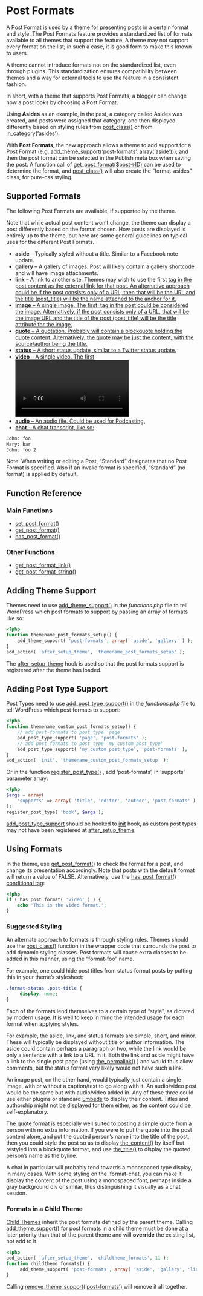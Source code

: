 # Post Formats

A Post Format is used by a theme for presenting posts in a certain format and style. The Post Formats feature provides a standardized list of formats available to all themes that support the feature. A theme may not support every format on the list; in such a case, it is good form to make this known to users.

A theme cannot introduce formats not on the standardized list, even through plugins. This standardization ensures compatibility between themes and a way for external tools to use the feature in a consistent fashion.

In short, with a theme that supports Post Formats, a blogger can change how a post looks by choosing a Post Format.

Using **Asides** as an example, in the past, a category called Asides was created, and posts were assigned that category, and then displayed differently based on styling rules from [](https://developer.wordpress.org/reference/functions/post_class/)[post\_class()](https://developer.wordpress.org/reference/functions/post_class/) or from [in\_category(‘asides’)](https://developer.wordpress.org/reference/functions/in_category/).

With **Post Formats**, the new approach allows a theme to add support for a Post Format (e.g. [add\_theme\_support(‘post-formats’, array(‘aside’))](https://developer.wordpress.org/reference/functions/add_theme_support/)), and then the post format can be selected in the Publish meta box when saving the post. A function call of [get\_post\_format($post->ID)](https://developer.wordpress.org/reference/functions/get_post_format/) can be used to determine the format, and [](https://developer.wordpress.org/reference/functions/post_class/)[post\_class()](https://developer.wordpress.org/reference/functions/post_class/) will also create the “format-asides” class, for pure-css styling.

## Supported Formats

The following Post Formats are available, if supported by the theme.

Note that while actual post content won’t change, the theme can display a post differently based on the format chosen. How posts are displayed is entirely up to the theme, but here are some general guidelines on typical uses for the different Post Formats.

*   **aside** – Typically styled without a title. Similar to a Facebook note update.
*   **gallery** – A gallery of images. Post will likely contain a gallery shortcode and will have image attachments.
*   **link** – A link to another site. Themes may wish to use the first <a href=””> tag in the post content as the external link for that post. An alternative approach could be if the post consists only of a URL, then that will be the URL and the title (post\_title) will be the name attached to the anchor for it.
*   **image** – A single image. The first <img /> tag in the post could be considered the image. Alternatively, if the post consists only of a URL, that will be the image URL and the title of the post (post\_title) will be the title attribute for the image.
*   **quote** – A quotation. Probably will contain a blockquote holding the quote content. Alternatively, the quote may be just the content, with the source/author being the title.
*   **status** – A short status update, similar to a Twitter status update.
*   **video** – A single video. The first <video /> tag or object/embed in the post content could be considered the video. Alternatively, if the post consists only of a URL, that will be the video URL. May also contain the video as an attachment to the post, if video support is enabled on the blog (like via a plugin).
*   **audio** – An audio file. Could be used for Podcasting.
*   **chat** – A chat transcript, like so:

```bash
John: foo
Mary: bar
John: foo 2
```

Note: When writing or editing a Post, “Standard” designates that no Post Format is specified. Also if an invalid format is specified, “Standard” (no format) is applied by default.

## Function Reference

### Main Functions

*   [](https://developer.wordpress.org/reference/functions/set_post_format/)[set\_post\_format()](https://developer.wordpress.org/reference/functions/set_post_format/)
*   [](https://developer.wordpress.org/reference/functions/get_post_format/)[get\_post\_format()](https://developer.wordpress.org/reference/functions/get_post_format/)
*   [](https://developer.wordpress.org/reference/functions/has_post_format/)[has\_post\_format()](https://developer.wordpress.org/reference/functions/has_post_format/)

### Other Functions

*   [](https://developer.wordpress.org/reference/functions/get_post_format_link/)[get\_post\_format\_link()](https://developer.wordpress.org/reference/functions/get_post_format_link/)
*   [](https://developer.wordpress.org/reference/functions/get_post_format_string/)[get\_post\_format\_string()](https://developer.wordpress.org/reference/functions/get_post_format_string/)

## Adding Theme Support

Themes need to use [](https://developer.wordpress.org/reference/functions/add_theme_support/)[add\_theme\_support()](https://developer.wordpress.org/reference/functions/add_theme_support/) in the *functions.php* file to tell WordPress which post formats to support by passing an array of formats like so:

```php
<?php
function themename_post_formats_setup() {
	add_theme_support( 'post-formats', array( 'aside', 'gallery' ) );
}
add_action( 'after_setup_theme', 'themename_post_formats_setup' );
```

The [after\_setup\_theme](https://developer.wordpress.org/reference/hooks/after_setup_theme/) hook is used so that the post formats support is registered after the theme has loaded.

## Adding Post Type Support

Post Types need to use [](https://developer.wordpress.org/reference/functions/add_post_type_support/)[add\_post\_type\_support()](https://developer.wordpress.org/reference/functions/add_post_type_support/) in the *functions.php* file to tell WordPress which post formats to support:

```php
<?php
function themename_custom_post_formats_setup() {
	// add post-formats to post_type 'page'
	add_post_type_support( 'page', 'post-formats' );
	// add post-formats to post_type 'my_custom_post_type'
	add_post_type_support( 'my_custom_post_type', 'post-formats' );
}
add_action( 'init', 'themename_custom_post_formats_setup' );
```

Or in the function [](https://developer.wordpress.org/reference/functions/register_post_type/)[register\_post\_type()](https://developer.wordpress.org/reference/functions/register_post_type/) , add ‘post-formats’, in ‘supports’ parameter array:

```php
<?php
$args = array(
	'supports' => array( 'title', 'editor', 'author', 'post-formats' ),
);
register_post_type( 'book', $args );
```

[add\_post\_type\_support](https://developer.wordpress.org/reference/functions/add_post_type_support/) should be hooked to [init](https://developer.wordpress.org/reference/hooks/init/) hook, as custom post types may not have been registered at [after\_setup\_theme](https://developer.wordpress.org/reference/hooks/after_setup_theme/).

## Using Formats

In the theme, use [](https://developer.wordpress.org/reference/functions/get_post_format/)[get\_post\_format()](https://developer.wordpress.org/reference/functions/get_post_format/) to check the format for a post, and change its presentation accordingly. Note that posts with the default format will return a value of FALSE. Alternatively, use the [](https://developer.wordpress.org/reference/functions/has_post_format/)[has\_post\_format()](https://developer.wordpress.org/reference/functions/has_post_format/) [conditional tag](https://developer.wordpress.org/themes/basics/conditional-tags/):

```php
<?php
if ( has_post_format( 'video' ) ) {
	echo 'This is the video format.';
}
```

### Suggested Styling

An alternate approach to formats is through styling rules. Themes should use the [](https://developer.wordpress.org/reference/functions/post_class/)[post\_class()](https://developer.wordpress.org/reference/functions/post_class/) function in the wrapper code that surrounds the post to add dynamic styling classes. Post formats will cause extra classes to be added in this manner, using the “format-foo” name.

For example, one could hide post titles from status format posts by putting this in your theme’s stylesheet:

```css
.format-status .post-title {
     display: none;
}
```

Each of the formats lend themselves to a certain type of “style”, as dictated by modern usage. It is well to keep in mind the intended usage for each format when applying styles.

For example, the aside, link, and status formats are simple, short, and minor. These will typically be displayed without title or author information. The aside could contain perhaps a paragraph or two, while the link would be only a sentence with a link to a URL in it. Both the link and aside might have a link to the single post page (using [](https://developer.wordpress.org/reference/functions/the_permalink/)[the\_permalink()](https://developer.wordpress.org/reference/functions/the_permalink/) ) and would thus allow comments, but the status format very likely would not have such a link.

An image post, on the other hand, would typically just contain a single image, with or without a caption/text to go along with it. An audio/video post would be the same but with audio/video added in. Any of these three could use either plugins or standard [Embeds](https://codex.wordpress.org/Embeds) to display their content. Titles and authorship might not be displayed for them either, as the content could be self-explanatory.

The quote format is especially well suited to posting a simple quote from a person with no extra information. If you were to put the quote into the post content alone, and put the quoted person’s name into the title of the post, then you could style the post so as to display [](https://developer.wordpress.org/reference/functions/the_content/)[the\_content()](https://developer.wordpress.org/reference/functions/the_content/) by itself but restyled into a blockquote format, and use [](https://developer.wordpress.org/reference/functions/the_title/)[the\_title()](https://developer.wordpress.org/reference/functions/the_title/) to display the quoted person’s name as the byline.

A chat in particular will probably tend towards a monospaced type display, in many cases. With some styling on the .format-chat, you can make it display the content of the post using a monospaced font, perhaps inside a gray background div or similar, thus distinguishing it visually as a chat session.

### Formats in a Child Theme

[Child Themes](https://developer.wordpress.org/themes/advanced-topics/child-themes/) inherit the post formats defined by the parent theme. Calling [](https://developer.wordpress.org/reference/functions/add_theme_support/)[add\_theme\_support()](https://developer.wordpress.org/reference/functions/add_theme_support/) for post formats in a child theme must be done at a later priority than that of the parent theme and will **override** the existing list, not add to it.

```php
<?php
add_action( 'after_setup_theme', 'childtheme_formats', 11 );
function childtheme_formats() {
	 add_theme_support( 'post-formats', array( 'aside', 'gallery', 'link' ) );
}
```

Calling [remove\_theme\_support(‘post-formats’)](https://developer.wordpress.org/reference/functions/remove_theme_support/) will remove it all together.